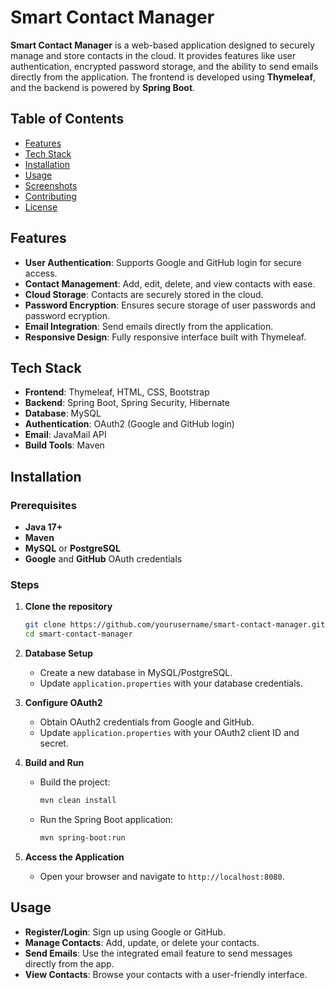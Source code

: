 # Smart Contact Manager

**Smart Contact Manager** is a web-based application designed to securely manage and store contacts in the cloud. It provides features like user authentication, encrypted password storage, and the ability to send emails directly from the application. The frontend is developed using **Thymeleaf**, and the backend is powered by **Spring Boot**.

## Table of Contents

- [Features](#features)
- [Tech Stack](#tech-stack)
- [Installation](#installation)
- [Usage](#usage)
- [Screenshots](#screenshots)
- [Contributing](#contributing)
- [License](#license)

## Features

- **User Authentication**: Supports Google and GitHub login for secure access.
- **Contact Management**: Add, edit, delete, and view contacts with ease.
- **Cloud Storage**: Contacts are securely stored in the cloud.
- **Password Encryption**: Ensures secure storage of user passwords and password ecryption.
- **Email Integration**: Send emails directly from the application.
- **Responsive Design**: Fully responsive interface built with Thymeleaf.

## Tech Stack

- **Frontend**: Thymeleaf, HTML, CSS, Bootstrap
- **Backend**: Spring Boot, Spring Security, Hibernate
- **Database**: MySQL
- **Authentication**: OAuth2 (Google and GitHub login)
- **Email**: JavaMail API
- **Build Tools**: Maven

## Installation

### Prerequisites

- **Java 17+**
- **Maven**
- **MySQL** or **PostgreSQL**
- **Google** and **GitHub** OAuth credentials

### Steps

1. **Clone the repository**
   ```bash
   git clone https://github.com/yourusername/smart-contact-manager.git
   cd smart-contact-manager
   ```

2. **Database Setup**
   - Create a new database in MySQL/PostgreSQL.
   - Update `application.properties` with your database credentials.

3. **Configure OAuth2**
   - Obtain OAuth2 credentials from Google and GitHub.
   - Update `application.properties` with your OAuth2 client ID and secret.

4. **Build and Run**
   - Build the project:
     ```bash
     mvn clean install
     ```
   - Run the Spring Boot application:
     ```bash
     mvn spring-boot:run
     ```

5. **Access the Application**
   - Open your browser and navigate to `http://localhost:8080`.

## Usage

- **Register/Login**: Sign up using Google or GitHub.
- **Manage Contacts**: Add, update, or delete your contacts.
- **Send Emails**: Use the integrated email feature to send messages directly from the app.
- **View Contacts**: Browse your contacts with a user-friendly interface.
